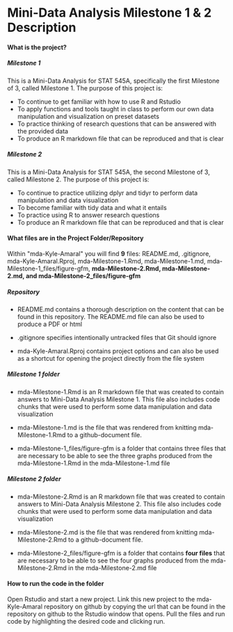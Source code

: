 # Mini-Data Analysis Milestone 1 & 2 Description

#### What is the project?
##### Milestone 1
This is a Mini-Data Analysis for STAT 545A, specifically the first Milestone of 3, called Milestone 1. The purpose of this project is:
- To continue to get familiar with how to use R and Rstudio 
- To apply functions and tools taught in class to perform our own data manipulation and visualization on preset datasets
- To practice thinking of research questions that can be answered with the provided data
- To produce an R markdown file that can be reproduced and that is clear

##### Milestone 2
This is a Mini-Data Analysis for STAT 545A, the second Milestone of 3, called Milestone 2. The purpose of this project is:
- To continue to practice utilizing dplyr and tidyr to perform data manipulation and data visualization
- To become familiar with tidy data and what it entails
- To practice using R to answer research questions
- To produce an R markdown file that can be reproduced and that is clear

#### What files are in the Project Folder/Repository
Within "mda-Kyle-Amaral" you will find **9** files: README.md, .gitignore, mda-Kyle-Amaral.Rproj, mda-Milestone-1.Rmd, mda-Milestone-1.md, mda-Milestone-1_files/figure-gfm, **mda-Milestone-2.Rmd, mda-Milestone-2.md, and mda-Milestone-2_files/figure-gfm**

##### Repository 
- README.md contains a thorough description on the content that can be found in this repository. The README.md file can also be used to produce a PDF or html

- .gitignore specifies intentionally untracked files that Git should ignore

- mda-Kyle-Amaral.Rproj contains project options and can also be used as a shortcut for opening the project directly from the file system 

##### Milestone 1 folder

- mda-Milestone-1.Rmd is an R markdown file that was created to contain answers to Mini-Data Analysis Milestone 1. This file also includes code chunks that were used to perform some data manipulation and data visualization

- mda-Milestone-1.md is the file that was rendered from knitting mda-Milestone-1.Rmd to a github-document file.

- mda-Milestone-1_files/figure-gfm is a folder that contains three files that are necessary to be able to see the three graphs produced from the mda-Milestone-1.Rmd in the mda-Milestone-1.md file

##### Milestone 2 folder

- mda-Milestone-2.Rmd is an R markdown file that was created to contain answers to Mini-Data Analysis Milestone 2. This file also includes code chunks that were used to perform some data manipulation and data visualization

- mda-Milestone-2.md is the file that was rendered from knitting mda-Milestone-2.Rmd to a github-document file.

- mda-Milestone-2_files/figure-gfm is a folder that contains **four files** that are necessary to be able to see the four graphs produced from the mda-Milestone-2.Rmd in the mda-Milestone-2.md file

#### How to run the code in the folder
Open Rstudio and start a new project. Link this new project to the mda-Kyle-Amaral repository on github by copying the url that can be found in the repository on github to the Rstudio window that opens. Pull the files and run code by highlighting the desired code and clicking run. 
